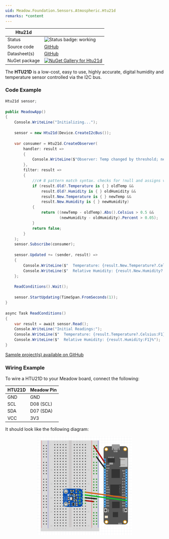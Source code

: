 ```yaml
---
uid: Meadow.Foundation.Sensors.Atmospheric.Htu21d
remarks: *content
---
```


| Htu21d | |
|--------|--------|
| Status | <img src="https://img.shields.io/badge/Working-brightgreen" style="width: auto; height: -webkit-fill-available;" alt="Status badge: working" /> |
| Source code | [GitHub](https://github.com/WildernessLabs/Meadow.Foundation/tree/main/Source/Meadow.Foundation.Peripherals/Sensors.Atmospheric.Htu2xd/Driver/Drivers) |
| Datasheet(s) | [GitHub](https://github.com/WildernessLabs/Meadow.Foundation/tree/main/Source/Meadow.Foundation.Peripherals/Sensors.Atmospheric.Htu2xd/Datasheet) |
| NuGet package | <a href="https://www.nuget.org/packages/Meadow.Foundation.Sensors.Atmospheric.Htux1d/" target="_blank"><img src="https://img.shields.io/nuget/v/Meadow.Foundation.Sensors.Atmospheric.Htux1d.svg?label=Meadow.Foundation.Sensors.Atmospheric.Htux1d" alt="NuGet Gallery for Htu21d" /></a> |

The **HTU21D** is a low-cost, easy to use, highly accurate, digital humidity and temperature sensor controlled via the I2C bus.

### Code Example

```csharp
Htu21d sensor;

public MeadowApp()
{
    Console.WriteLine("Initializing...");

    sensor = new Htu21d(Device.CreateI2cBus());

    var consumer = Htu21d.CreateObserver(
        handler: result => 
        {
            Console.WriteLine($"Observer: Temp changed by threshold; new temp: {result.New.Temperature?.Celsius:N2}C, old: {result.Old?.Temperature?.Celsius:N2}C");
        },
        filter: result =>
        {
            //c# 8 pattern match syntax. checks for !null and assigns var.
            if (result.Old?.Temperature is { } oldTemp &&
                result.Old?.Humidity is { } oldHumidity &&
                result.New.Temperature is { } newTemp &&
                result.New.Humidity is { } newHumidity)
            {
                return ((newTemp - oldTemp).Abs().Celsius > 0.5 &&
                        (newHumidity - oldHumidity).Percent > 0.05);
            }
            return false;
        }
    );
    sensor.Subscribe(consumer);

    sensor.Updated += (sender, result) =>
    {
        Console.WriteLine($"  Temperature: {result.New.Temperature?.Celsius:F1}C");
        Console.WriteLine($"  Relative Humidity: {result.New.Humidity?.Percent:F1}%");
    };

    ReadConditions().Wait();

    sensor.StartUpdating(TimeSpan.FromSeconds(1));
}

async Task ReadConditions()
{
    var result = await sensor.Read();
    Console.WriteLine("Initial Readings:");
    Console.WriteLine($"  Temperature: {result.Temperature?.Celsius:F1}C");
    Console.WriteLine($"  Relative Humidity: {result.Humidity:F1}%");
}

```

[Sample project(s) available on GitHub](https://github.com/WildernessLabs/Meadow.Foundation/tree/main/Source/Meadow.Foundation.Peripherals/Sensors.Atmospheric.Htu2xd/Samples/Htu21d_Sample)

### Wiring Example

To wire a HTU21D to your Meadow board, connect the following:

| HTU21D | Meadow Pin  |
|--------|-------------|
| GND    | GND         |
| SCL    | D08 (SCL)   |
| SDA    | D07 (SDA)   |
| VCC    | 3V3         |

It should look like the following diagram:

<img src="../../API_Assets/Meadow.Foundation.Sensors.Atmospheric.Htu21d/Htu21d_Fritzing.png" 
    style="width: 60%; display: block; margin-left: auto; margin-right: auto;" />




